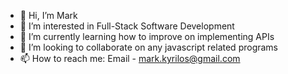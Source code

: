 - 👋 Hi, I’m Mark
- 👀 I’m interested in Full-Stack Software Development 
- 🌱 I’m currently learning how to improve on implementing APIs 
- 💞️ I’m looking to collaborate on any javascript related programs 
- 📫 How to reach me: Email - mark.kyrilos@gmail.com 

<!---
merk1471/merk1471 is a ✨ special ✨ repository because its `README.md` (this file) appears on your GitHub profile.
You can click the Preview link to take a look at your changes.
--->
